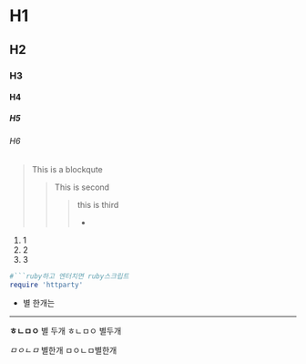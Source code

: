 # H1

## H2

### H3

#### H4

##### H5

###### H6

> This is a blockqute
>
> > This is second
> >
> > > this is third
> > >
> > > * ​



1. 1
2. 2
3. 3





```ruby
#```ruby하고 엔터치면 ruby스크립트
require 'httparty'

```

* 별 한개는

   

---

**ㅎㄴㅁㅇ**  별 두개 ㅎㄴㅁㅇ 별두개

 *ㅁㅇㄴㅁ* 별한개 ㅁㅇㄴㅁ별한개









